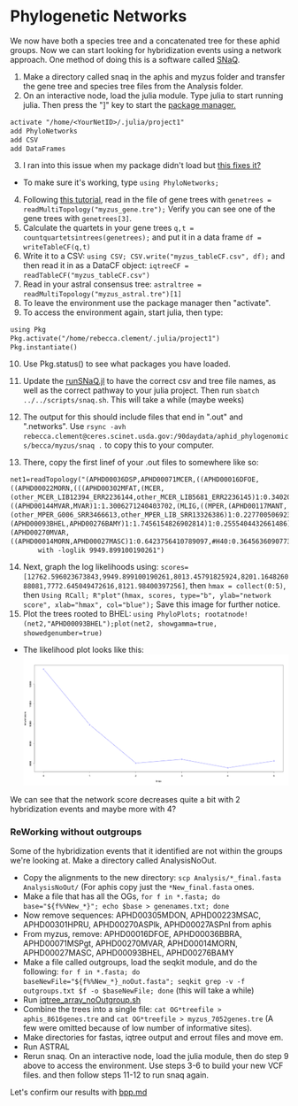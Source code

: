 # Phylogenetic Networks

We now have both a species tree and a concatenated tree for these aphid groups. Now we can start looking for hybridization events using a network approach. One method of doing this is a software called [SNaQ](http://crsl4.github.io/PhyloNetworks.jl/latest/man/inputdata/).
1) Make a directory called snaq in the aphis and myzus folder and transfer the gene tree and species tree files from the Analysis folder.
2)  On an interactive node, load the julia module. Type julia to start running julia. Then press the "]" key to start the [package manager.](https://researchcomputing.princeton.edu/support/knowledge-base/julia)
```
activate "/home/<YourNetID>/.julia/project1"
add PhyloNetworks
add CSV
add DataFrames
```
3) I ran into this issue when my package didn't load but [this fixes it? ](https://discourse.julialang.org/t/help-with-registry-toml-missing/49304)
* To make sure it's working, type `using PhyloNetworks;`
4) Following [this tutorial](http://crsl4.github.io/PhyloNetworks.jl/latest/man/inputdata/), read in the file of gene trees with `genetrees = readMultiTopology("myzus_gene.tre");` Verify you can see one of the gene trees with `genetrees[3]`.
5) Calculate the quartets in your gene trees `q,t = countquartetsintrees(genetrees);` and put it in a data frame `df = writeTableCF(q,t)`
6) Write it to a CSV: `using CSV; CSV.write("myzus_tableCF.csv", df);` and then read it in as a DataCF object: `iqtreeCF = readTableCF("myzus_tableCF.csv")`
7) Read in your astral consensus tree: `astraltree = readMultiTopology("myzus_astral.tre")[1]`
8) To leave the environment use the package manager then "activate". 
9) To access the environment again, start julia, then type:
```
using Pkg
Pkg.activate("/home/rebecca.clement/.julia/project1")
Pkg.instantiate()
```
10) Use Pkg.status() to see what packages you have loaded.
11) Update the [runSNaQ.jl](scripts/runSNaQ.jl) to have the correct csv and tree file names, as well as the correct pathway to your julia project. Then run `sbatch ../../scripts/snaq.sh`. This will take a while (maybe weeks)

12) The output for this should include files that end in ".out" and ".networks". Use `rsync -avh rebecca.clement@ceres.scinet.usda.gov:/90daydata/aphid_phylogenomics/becca/myzus/snaq .` to copy this to your computer.
13) There, copy the first linef of your .out files to somewhere like so: 
```
net1=readTopology("(APHD00036DSP,APHD00071MCER,((APHD00016DFOE,((APHD00022MORN,(((APHD00302MFAT,(MCER,(other_MCER_LIB12394_ERR2236144,other_MCER_LIB5681_ERR2236145)1:0.34020204668869153)1:1.3389582439181718)1:0.3511118648772409,MLYT)1:1.3948488629125004,((APHD00144MVAR,MVAR)1:1.3006271240403702,(MLIG,((MPER,(APHD00117MANT,(other_MPER_G006_SRR3466613,other_MPER_LIB_SRR13326386)1:0.22770050692379168)1:0.265552135594068)1:0.0)#H40:2.387520580453654::0.9651641615961939)1:1.872029848875635)1:1.0669081318869058)1:0.20402802660142075):1.2198090079813604,(APHD00093BHEL,APHD00276BAMY)1:1.7456154826902814)1:0.2555404432661486):0.9158879326927422,(APHD00270MVAR,((APHD00014MORN,APHD00027MASC)1:0.6423756410789097,#H40:0.36456360907732577::0.03483583840380611)1:0.014440375552506414)1:0.252533259169379)1:0.32390463062504393)1;
       with -loglik 9949.899100190261")
 ```
 14) Next, graph the log likelihoods using: `scores=[12762.596023673843,9949.899100190261,8013.45791825924,8201.164826088081,7772.645049472616,8121.98400397256]`, then `hmax = collect(0:5)`, then `Using RCall; R"plot"(hmax, scores, type="b", ylab="network score", xlab="hmax", col="blue");` Save this image for further notice. 
 15) Plot the trees rooted to BHEL: `using PhyloPlots; rootatnode!(net2,"APHD00093BHEL");plot(net2, showgamma=true, showedgenumber=true)`
 * The likelihood plot looks like this: 
![](figs/myzus_loglik.png)

We can see that the network score decreases quite a bit with 2 hybridization events and maybe more with 4?

### ReWorking without outgroups
Some of the hybridization events that it identified are not within the groups we're looking at. Make a directory called AnalysisNoOut.
* Copy the alignments to the new directory: `scp Analysis/*_final.fasta AnalysisNoOut/` (For aphis copy just the `*New_final.fasta` ones.
* Make a file that has all the OGs, `for f in *.fasta; do base="${f%%New_*}"; echo $base > genenames.txt; done`
* Now remove sequences: APHD00305MDON, APHD00223MSAC, APHD00301HPRU, APHD00270ASPlk, APHD00027ASPnl from aphis
* From myzus, remove: APHD00016DFOE, APHD00036BBRA, APHD00071MSPgt, APHD00270MVAR, APHD00014MORN, APHD00027MASC, APHD00093BHEL, APHD00276BAMY
* Make a file called outgroups, load the seqkit module, and do the following: `for f in *.fasta; do baseNewFile="${f%%New_*}_noOut.fasta"; seqkit grep -v -f outgroups.txt $f -o $baseNewFile; done` (this will take a while)
* Run [iqtree_array_noOutgroup.sh](scripts/iqtree_array_noOutgroup.sh)
* Combine the trees into a single file: `cat OG*treefile > aphis_8616genes.tre` and `cat OG*treefile > myzus_7052genes.tre` (A few were omitted because of low number of informative sites).
* Make directories for fastas, iqtree output and errout files and move em.
* Run ASTRAL
* Rerun snaq. On an interactive node, load the julia module, then do step 9 above to access the environment. Use steps 3-6 to build your new VCF files. and then follow steps 11-12 to run snaq again.

Let's confirm our results with [bpp.md](bpp.md)
